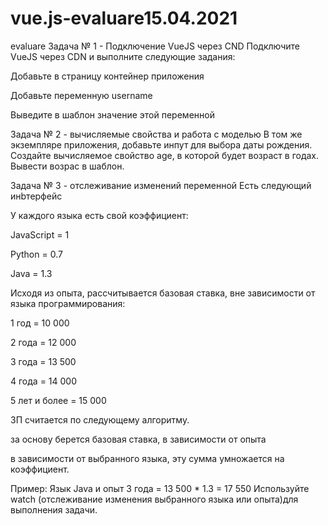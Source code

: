 # vue.js-evaluare15.04.2021
evaluare
Задача № 1 - Подключение VueJS через CND
Подключите VueJS через CDN и выполните следующие задания:

Добавьте в страницу контейнер приложения

Добавьте переменную username

Выведите в шаблон значение этой переменной


Задача № 2 - вычисляемые свойства и работа с моделью
В том же экземпляре приложения, добавьте инпут для выбора даты рождения. Создайте вычисляемое свойство age, в которой будет возраст в годах. Вывести возрас в шаблон.


Задача № 3 - отслеживание изменений переменной
Есть следующий инbтерфейс

У каждого языка есть свой коэффициент:

JavaScript = 1

Python = 0.7

Java = 1.3


Исходя из опыта, рассчитывается базовая ставка, вне зависимости от языка программирования:

1 год = 10 000

2 года = 12 000

3 года = 13 500

4 года = 14 000

5 лет и более = 15 000

ЗП  считается по следующему алгоритму. 

за основу берется базовая ставка, в зависимости от опыта

в зависимости от выбранного языка, эту сумма умножается на коэффициент.

Пример: Язык Java и опыт 3 года = 13 500 * 1.3 = 17 550
Используйте watch (отслеживание изменения выбранного языка или опыта)для выполнения задачи.
